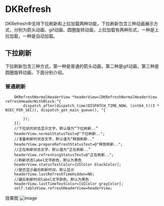 # DKRefresh
DKRefresh中支持下拉刷新和上拉加载两种功能，下拉刷新包含三种动画展示方式，分别为箭头动画、gif动画、圆圈旋转动画，上拉加载有两种形式，一种是上拉加载，一种是自动加载。
## 下拉刷新
下拉刷新包含三种方式，第一种是普通的箭头动画，第二种是gif动画，第三种是圆圈旋转动画，下面分别介绍。
### 普通刷新
        DKRefreshNormalHeaderView *headerView=[DKRefreshNormalHeaderView refreshHeaderWithBlock:^{
            dispatch_after(dispatch_time(DISPATCH_TIME_NOW, (int64_t)(3 * NSEC_PER_SEC)), dispatch_get_main_queue(), ^{
                
            });
        }];
        //下拉前的状态显示文字，默认值为“下拉刷新..”
        headerView.normalStatusText=@"下拉刷新..";
        //准备刷新时状态文字，默认值为“释放刷新..”
        headerView.prepareRefreshStatusText=@"释放刷新..";
        //正在刷新状态文字，默认值为“正在刷新..”
        headerView.refreshingStatusText=@"正在刷新..";
        //刷新状态label文字颜色，默认为黑色
        headerView.statusTextColor=[UIColor blackColor];
        //是否显示最后刷新时间，默认显示
        headerView.lastRefreshTimeHidden=NO;
        //最后刷新时间label文字颜色，默认为黑色
        headerView.lastTimeTextColor=[UIColor grayColor];
        self.tableView.refreshHeaderView=headerView;

效果图
![image]()
